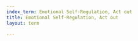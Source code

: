 ```yaml
---
index_term: Emotional Self-Regulation, Act out
title: Emotional Self-Regulation, Act out
layout: term

---
```


